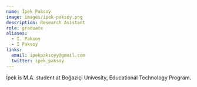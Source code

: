 ```yaml
---
name: İpek Paksoy
image: images/ipek-paksoy.png
description: Research Asistant
role: graduate
aliases:
  - I. Paksoy
  - I Paksoy
links:
  email: ipekpaksoyy@gmail.com
  twitter: ipek_paksoy
---
```


İpek is  M.A. student at Boğaziçi Univesity, Educational Technology Program. 
